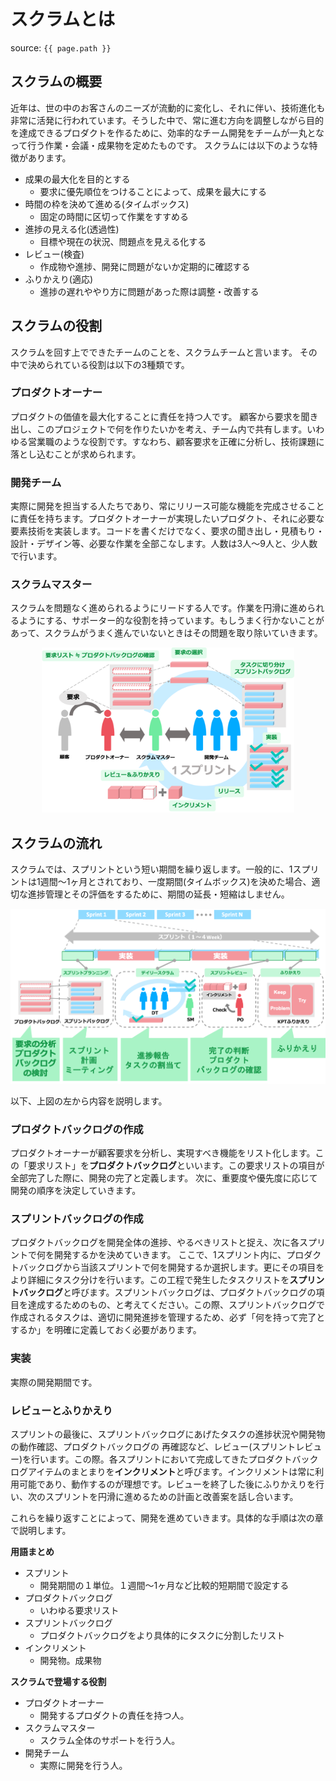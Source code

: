 # スクラムとは
source: `{{ page.path }}`

## スクラムの概要

近年は、世の中のお客さんのニーズが流動的に変化し、それに伴い、技術進化も非常に活発に行われています。そうした中で、常に進む方向を調整しながら目的を達成できるプロダクトを作るために、効率的なチーム開発をチームが一丸となって行う作業・会議・成果物を定めたものです。
スクラムには以下のような特徴があります。

- 成果の最大化を目的とする
  - 要求に優先順位をつけることによって、成果を最大にする
- 時間の枠を決めて進める(タイムボックス)
  - 固定の時間に区切って作業をすすめる
- 進捗の見える化(透過性)
  - 目標や現在の状況、問題点を見える化する
- レビュー(検査)
  - 作成物や進捗、開発に問題がないか定期的に確認する
- ふりかえり(適応)
  - 進捗の遅れややり方に問題があった際は調整・改善する

## スクラムの役割
スクラムを回す上でできたチームのことを、スクラムチームと言います。
その中で決められている役割は以下の3種類です。

### プロダクトオーナー
プロダクトの価値を最大化することに責任を持つ人です。
顧客から要求を聞き出し、このプロジェクトで何を作りたいかを考え、チーム内で共有します。いわゆる営業職のような役割です。すなわち、顧客要求を正確に分析し、技術課題に落とし込むことが求められます。

### 開発チーム
実際に開発を担当する人たちであり、常にリリース可能な機能を完成させることに責任を持ちます。プロダクトオーナーが実現したいプロダクト、それに必要な要素技術を実装します。コードを書くだけでなく、要求の聞き出し・見積もり・設計・デザイン等、必要な作業を全部こなします。人数は3人〜9人と、少人数で行います。

### スクラムマスター
スクラムを問題なく進められるようにリードする人です。作業を円滑に進められるようにする、サポーター的な役割を持っています。もしうまく行かないことがあって、スクラムがうまく進んでいないときはその問題を取り除いていきます。

<center>
<img src="img/scrum_model.png" width="80%">
</center>

## スクラムの流れ

スクラムでは、スプリントという短い期間を繰り返します。一般的に、1スプリントは1週間〜1ヶ月とされており、一度期間(タイムボックス)を決めた場合、適切な進捗管理とその評価をするために、期間の延長・短縮はしません。

<center>
<img src="img/scrum_flow.png">
</center>

以下、上図の左から内容を説明します。

### プロダクトバックログの作成
プロダクトオーナーが顧客要求を分析し、実現すべき機能をリスト化します。この「要求リスト」を**プロダクトバックログ**といいます。この要求リストの項目が全部完了した際に、開発の完了と定義します。
次に、重要度や優先度に応じて開発の順序を決定していきます。


### スプリントバックログの作成
プロダクトバックログを開発全体の進捗、やるべきリストと捉え、次に各スプリントで何を開発するかを決めていきます。
ここで、1スプリント内に、プロダクトバックログから当該スプリントで何を開発するか選択します。更にその項目をより詳細にタスク分けを行います。この工程で発生したタスクリストを**スプリントバックログ**と呼びます。スプリントバックログは、プロダクトバックログの項目を達成するためのもの、と考えてください。この際、スプリントバックログで作成されるタスクは、適切に開発進捗を管理するため、必ず「何を持って完了とするか」を明確に定義しておく必要があります。

### 実装
実際の開発期間です。

### レビューとふりかえり
スプリントの最後に、スプリントバックログにあげたタスクの進捗状況や開発物の動作確認、プロダクトバックログの
再確認など、レビュー(スプリントレビュー)を行います。この際。各スプリントにおいて完成してきたプロダクトバックログアイテムのまとまりを**インクリメント**と呼びます。インクリメントは常に利用可能であり、動作するのが理想です。レビューを終了した後にふりかえりを行い、次のスプリントを円滑に進めるための計画と改善案を話し合います。

これらを繰り返すことによって、開発を進めていきます。具体的な手順は次の章で説明します。

**用語まとめ**
- スプリント
  - 開発期間の１単位。１週間〜1ヶ月など比較的短期間で設定する
- プロダクトバックログ
  - いわゆる要求リスト
- スプリントバックログ
  - プロダクトバックログをより具体的にタスクに分割したリスト
- インクリメント
  - 開発物。成果物

**スクラムで登場する役割**
- プロダクトオーナー
  - 開発するプロダクトの責任を持つ人。
- スクラムマスター
  - スクラム全体のサポートを行う人。
- 開発チーム
  - 実際に開発を行う人。